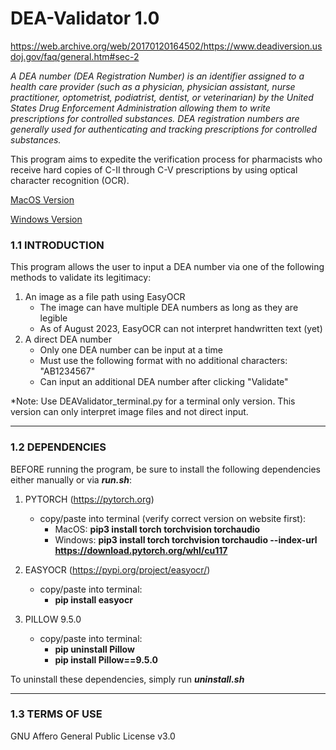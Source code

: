 # DEA-Validator 1.0
https://web.archive.org/web/20170120164502/https://www.deadiversion.usdoj.gov/faq/general.htm#sec-2

*A DEA number (DEA Registration Number) is an identifier assigned to a health care provider (such as a physician, physician assistant, nurse practitioner, optometrist, podiatrist, dentist, or veterinarian) by the United States Drug Enforcement Administration allowing them to write prescriptions for controlled substances. DEA registration numbers are generally used for authenticating and tracking prescriptions for controlled substances.*

This program aims to expedite the verification process for pharmacists who receive hard copies of C-II through C-V prescriptions by using optical character recognition (OCR). 

[MacOS Version](https://github.com/jweiss123/DEA_ValidatorMacOS)

[Windows Version](https://github.com/jweiss123/DEA_ValidatorWin)

### 1.1 INTRODUCTION

This program allows the user to input a DEA number via one of the following methods to validate its legitimacy:

1) An image as a file path using EasyOCR 
   - The image can have multiple DEA numbers as long as they are legible
   - As of August 2023, EasyOCR can not interpret handwritten text (yet) 
2) A direct DEA number 
   - Only one DEA number can be input at a time
   - Must use the following format with no additional characters: "AB1234567"
   - Can input an additional DEA number after clicking "Validate"

*Note: Use DEAValidator_terminal.py for a terminal only version. This version can only interpret image files and not direct input.

--------------------------------------------

### 1.2 DEPENDENCIES

BEFORE running the program, be sure to install the following dependencies either manually or via **_run.sh_**:

1) PYTORCH (https://pytorch.org)
   - copy/paste into terminal (verify correct version on website first):
      - MacOS: **pip3 install torch torchvision torchaudio**
      - Windows: **pip3 install torch torchvision torchaudio --index-url https://download.pytorch.org/whl/cu117**

2) EASYOCR (https://pypi.org/project/easyocr/)
   - copy/paste into terminal:
      - **pip install easyocr**

3) PILLOW 9.5.0
   - copy/paste into terminal:
      - **pip uninstall Pillow**
      - **pip install Pillow==9.5.0**

To uninstall these dependencies, simply run **_uninstall.sh_**

--------------------------------------------

### 1.3 TERMS OF USE

GNU Affero General Public License v3.0
